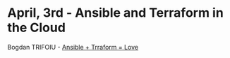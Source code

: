 # April, 3rd - Ansible and Terraform in the Cloud

Bogdan TRIFOIU - [Ansible + Trraform = Love](https://github.com/transylvaniacloud/ansible-terraform-in-the-cloud-meetup/blob/master/Terraform%20%2B%20Ansible%20%3D%20Love)
